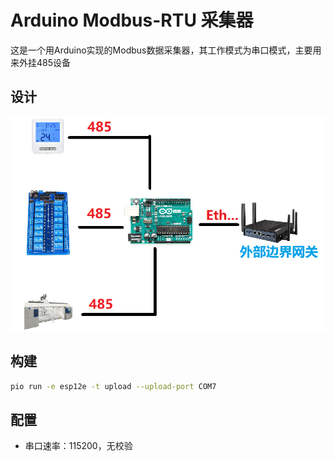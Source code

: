 # Arduino Modbus-RTU 采集器
这是一个用Arduino实现的Modbus数据采集器，其工作模式为串口模式，主要用来外挂485设备
## 设计
<img src="./1.png">

## 构建
```sh
pio run -e esp12e -t upload --upload-port COM7
```
## 配置
- 串口速率：115200，无校验